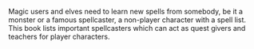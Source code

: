 Magic users and elves need to learn new spells from somebody, be it a
monster or a famous spellcaster, a non-player character with a spell
list. This book lists important spellcasters which can act as quest
givers and teachers for player characters.

